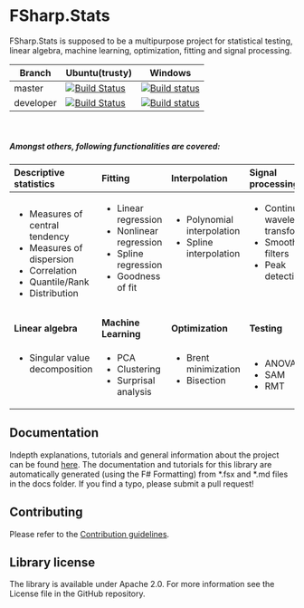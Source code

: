 FSharp.Stats
=========

FSharp.Stats is supposed to be a multipurpose project for statistical testing, linear algebra, machine learning, optimization, fitting and signal processing.

|Branch|Ubuntu(trusty)|Windows|
|---|---|---|
| master | [![Build Status](https://travis-ci.com/CSBiology/FSharp.Stats.svg?branch=master)](https://travis-ci.com/CSBiology/FSharp.Stats) | [![Build status](https://ci.appveyor.com/api/projects/status/gjsjlqmrljtty780/branch/master?svg=true)](https://ci.appveyor.com/project/kMutagene/fsharp-stats/branch/master) |
| developer | [![Build Status](https://travis-ci.com/CSBiology/FSharp.Stats.svg?branch=developer)](https://travis-ci.com/CSBiology/FSharp.Stats) | [![Build status](https://ci.appveyor.com/api/projects/status/gjsjlqmrljtty780/branch/developer?svg=true)](https://ci.appveyor.com/project/kMutagene/fsharp-stats/branch/developer) |

<br>

##### Amongst others, following functionalities are covered:

 
|Descriptive statistics|Fitting|Interpolation|Signal processing|
|:---|:---|:---|:---|
| <ul><li>Measures of central tendency</li><li>Measures of dispersion</li><li>Correlation</li><li>Quantile/Rank</li><li>Distribution</li></ul> | <ul><li>Linear regression</li><li>Nonlinear regression</li><li>Spline regression</li><li>Goodness of fit</li></ul><br>|<ul><li>Polynomial interpolation</li><li>Spline interpolation</li></ul><br><br><br>|<ul><li>Continuous wavelet transform</li><li>Smoothing filters</li><li>Peak detection</li></ul><br><br>|
|**Linear algebra**				|**Machine Learning**|**Optimization**			|**Testing**					|
|<ul><li>Singular value decomposition</li></ul><br><br>|<ul><li>PCA</li><li>Clustering</li><li>Surprisal analysis</li></ul>|<ul><li>Brent minimization</li><li>Bisection</li></ul><br>|<ul><li>ANOVA</li><li>SAM</li><li>RMT</li></ul>|



Documentation
-------------

Indepth explanations, tutorials and general information about the project can be found [here](http://csbiology.github.io/FSharp.Stats).
The documentation and tutorials for this library are automatically generated (using the F# Formatting) from *.fsx and *.md files in the docs folder. If you find a typo, please submit a pull request!


Contributing
------------

Please refer to the [Contribution guidelines](.github/CONTRIBUTING.md).


Library license
---------------

The library is available under Apache 2.0. For more information see the License file in the GitHub repository.
